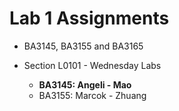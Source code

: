 # Lab 1 Assignments

* BA3145, BA3155 and BA3165


* Section L0101 - Wednesday Labs
  * **BA3145: Angeli - Mao**
  * BA3155: Marcok - Zhuang

